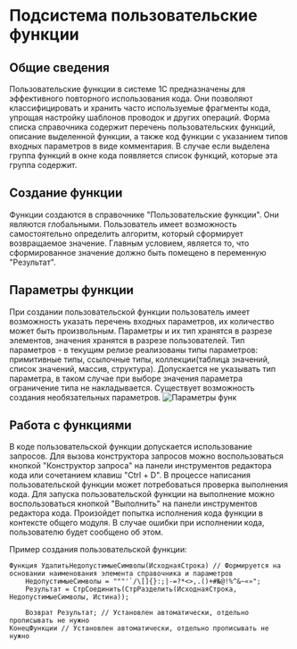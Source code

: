 # Подсистема пользовательские функции

 ## Общие сведения
  Пользовательские функции в системе 1С предназначены для эффективного повторного использования кода. Они позволяют классифицировать и хранить часто используемые фрагменты кода, упрощая настройку шаблонов проводок и других операций.
  Форма списка справочника  содержит перечень пользовательских функций, описание выделенной функции, а также код функции с указанием типов входных параметров в виде комментария. 
  В случае если выделена группа функций в окне кода появляется список функций, которые эта группа содержит.

 ## Создание функции
  Функции создаются в справочнике "Пользовательские функции". Они являются глобальными. Пользователь имеет возможность самостоятельно определить алгоритм, который сформирует возвращаемое значение. 
  Главным условием, является то, что сформированное значение должно быть помещено в переменную "Результат".

 ## Параметры функции
  При создании пользовательской функции пользователь имеет возможность указать перечень входных параметров, их количество может быть произвольным.
  Параметры и их тип хранятся в разрезе элементов, значения хранятся в разрезе пользователей.
  Тип параметров - в текущим релизе реализованы типы параметров: примитивные типы, ссылочные типы, коллекции(таблица значений, список значений, массив, структура). 
  Допускается не указывать тип параметра, в таком случае при выборе значения параметра ограничение типа не накладывается. Существует возможность создания необязательных параметров.
  ![Параметры функ](https://github.com/firstBitSportivnaya/PSSL/assets/59319861/30367563-ce96-46d9-9b25-07d1b714cc87)
 
 ## Работа с функциями
  В коде пользовательской функции допускается использование запросов. Для вызова конструктора запросов можно воспользоваться кнопкой "Конструктор запроса" на панели инструментов редактора кода или сочетанием клавиш "Ctrl + D".
  В процессе написания пользовательской функции может потребоваться проверка выполнения кода. Для запуска пользовательской функции на выполнение можно воспользоваться кнопкой "Выполнить" на панели инструментов редактора кода. 
  Произойдет попытка исполнения кода функции в контексте общего модуля. В случае ошибки при исполнении кода, пользователю будет сообщено об этом.

  Пример создания пользовательской функции:

  ```1C (BSL)
  Функция УдалитьНедопустимыеСимволы(ИсходнаяСтрока) // Формируется на основании наименования элемента справочника и параметров
      НедопустимыеСимволы = """'`/\[]{}:;|-=?*<>,.()+#№@!%^&~«»";
      Результат = СтрСоединить(СтрРазделить(ИсходнаяСтрока, НедопустимыеСимволы, Истина));

      Возврат Результат; // Установлен автоматически, отдельно прописывать не нужно
  КонецФункции // Установлен автоматически, отдельно прописывать не нужно
  ```

